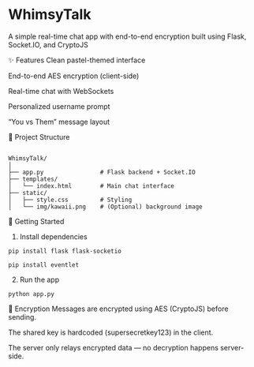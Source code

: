 # WhimsyTalk
A simple real-time chat app with end-to-end encryption built using Flask, Socket.IO, and CryptoJS

✨ Features
Clean pastel-themed interface

End-to-end AES encryption (client-side)

Real-time chat with WebSockets

Personalized username prompt

“You vs Them” message layout

📁 Project Structure
```

WhimsyTalk/
│
├── app.py                # Flask backend + Socket.IO
├── templates/
│   └── index.html        # Main chat interface
├── static/
│   ├── style.css         # Styling
│   └── img/kawaii.png    # (Optional) background image
```

🚀 Getting Started
1. Install dependencies
```
pip install flask flask-socketio
```

```
pip install eventlet
```
2. Run the app
```
python app.py
```

🔐 Encryption
Messages are encrypted using AES (CryptoJS) before sending.

The shared key is hardcoded (supersecretkey123) in the client.

The server only relays encrypted data — no decryption happens server-side.
